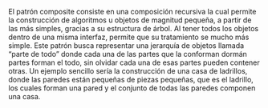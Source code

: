 El patrón composite consiste en una composición recursiva la cual permite la construcción de algoritmos u objetos de magnitud pequeña, a partir de las más simples, gracias a su estructura de árbol.  Al tener todos los objetos dentro de una misma interfaz, permite que su tratamiento se mucho más simple.
Este patrón busca representar una jerarquía de objetos llamada “parte de todo” donde cada una de las partes que la conforman dormán partes forman el todo, sin olvidar cada una de esas partes pueden contener otras.
Un ejemplo sencillo sería la construcción de una casa de ladrillos, donde las paredes están pequeñas de piezas pequeñas, que es el ladrillo, los cuales forman una pared y el conjunto de todas las paredes componen una casa. 
